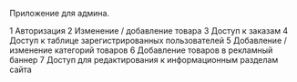 Приложение для админа.

1 Авторизация
    2 Изменение / добавление товара
    3 Доступ к заказам
    4 Доступ к таблице зарегистрированных пользователей
5 Добавление / изменение категорий товаров
6 Добавление товаров в рекламный баннер
    7 Доступ для редактирования к информационным разделам сайта
